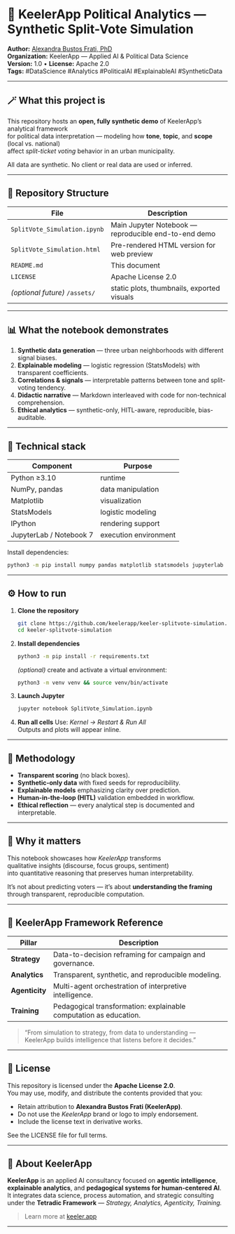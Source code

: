 # 🧠 KeelerApp Political Analytics — Synthetic Split-Vote Simulation

**Author:** [Alexandra Bustos Frati, PhD](https://keeler.app)  
**Organization:** KeelerApp — Applied AI & Political Data Science  
**Version:** 1.0 • **License:** Apache 2.0  
**Tags:** #DataScience #Analytics #PoliticalAI #ExplainableAI #SyntheticData

---

## 🪄 What this project is

This repository hosts an **open, fully synthetic demo** of KeelerApp’s analytical framework  
for political data interpretation — modeling how **tone**, **topic**, and **scope** (local vs. national)  
affect *split-ticket voting* behavior in an urban municipality.

All data are synthetic. No client or real data are used or inferred.

---

## 📂 Repository Structure

| File | Description |
|------|--------------|
| `SplitVote_Simulation.ipynb` | Main Jupyter Notebook — reproducible end-to-end demo |
| `SplitVote_Simulation.html` | Pre-rendered HTML version for web preview |
| `README.md` | This document |
| `LICENSE` | Apache License 2.0 |
| *(optional future)* `/assets/` | static plots, thumbnails, exported visuals |

---

## 📊 What the notebook demonstrates

1. **Synthetic data generation** — three urban neighborhoods with different signal biases.  
2. **Explainable modeling** — logistic regression (StatsModels) with transparent coefficients.  
3. **Correlations & signals** — interpretable patterns between tone and split-voting tendency.  
4. **Didactic narrative** — Markdown interleaved with code for non-technical comprehension.  
5. **Ethical analytics** — synthetic-only, HITL-aware, reproducible, bias-auditable.

---

## 🧩 Technical stack

| Component | Purpose |
|------------|----------|
| Python ≥3.10 | runtime |
| NumPy, pandas | data manipulation |
| Matplotlib | visualization |
| StatsModels | logistic modeling |
| IPython | rendering support |
| JupyterLab / Notebook 7 | execution environment |

Install dependencies:

```bash
python3 -m pip install numpy pandas matplotlib statsmodels jupyterlab
```

---

## ⚙️ How to run

1. **Clone the repository**
   ```bash
   git clone https://github.com/keelerapp/keeler-splitvote-simulation.git
   cd keeler-splitvote-simulation
   ```
2. **Install dependencies**
   ```bash
   python3 -m pip install -r requirements.txt
   ```
   *(optional)* create and activate a virtual environment:
   ```bash
   python3 -m venv venv && source venv/bin/activate
   ```
3. **Launch Jupyter**
   ```bash
   jupyter notebook SplitVote_Simulation.ipynb
   ```
4. **Run all cells**
   Use: *Kernel → Restart & Run All*  
   Outputs and plots will appear inline.

---

## 🧭 Methodology

- **Transparent scoring** (no black boxes).  
- **Synthetic-only data** with fixed seeds for reproducibility.  
- **Explainable models** emphasizing clarity over prediction.  
- **Human-in-the-loop (HITL)** validation embedded in workflow.  
- **Ethical reflection** — every analytical step is documented and interpretable.

---

## 🧱 Why it matters

This notebook showcases how *KeelerApp* transforms  
qualitative insights (discourse, focus groups, sentiment)  
into quantitative reasoning that preserves human interpretability.

It’s not about predicting voters — it’s about **understanding the framing**  
through transparent, reproducible computation.

---

## 🧭 KeelerApp Framework Reference

| Pillar | Description |
|--------|--------------|
| **Strategy** | Data-to-decision reframing for campaign and governance. |
| **Analytics** | Transparent, synthetic, and reproducible modeling. |
| **Agenticity** | Multi-agent orchestration of interpretive intelligence. |
| **Training** | Pedagogical transformation: explainable computation as education. |

> “From simulation to strategy, from data to understanding —  
> KeelerApp builds intelligence that listens before it decides.”

---

## 📜 License

This repository is licensed under the **Apache License 2.0**.  
You may use, modify, and distribute the contents provided that you:

- Retain attribution to **Alexandra Bustos Frati (KeelerApp)**.  
- Do not use the *KeelerApp* brand or logo to imply endorsement.  
- Include the license text in derivative works.

See the LICENSE file for full terms.

---

## 🧠 About KeelerApp

**KeelerApp** is an applied AI consultancy focused on **agentic intelligence**,  
**explainable analytics**, and **pedagogical systems for human-centered AI**.  
It integrates data science, process automation, and strategic consulting  
under the **Tetradic Framework** — *Strategy, Analytics, Agenticity, Training.*

> Learn more at [keeler.app](https://keeler.app)

---
